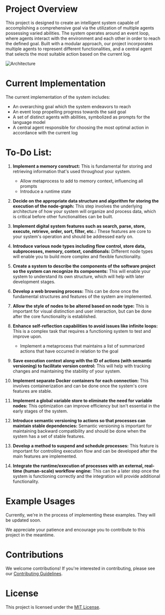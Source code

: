 # Project Overview

This project is designed to create an intelligent system capable of accomplishing a comprehensive goal via the utilization of multiple agents possessing varied abilities. The system operates around an event loop, where agents interact with the environment and each other in order to reach the defined goal. Built with a modular approach, our project incorporates multiple agents to represent different functionalities, and a central agent that selects the most suitable action based on the current log.

![Architecture](https://i.imgur.com/UHsnRJ8.png)

# Current Implementation

The current implementation of the system includes:

- An overarching goal which the system endeavors to reach
- An event loop propelling progress towards the said goal
- A set of distinct agents with abilities, symbolized as prompts for the language model
- A central agent responsible for choosing the most optimal action in accordance with the current log

# To-Do List:

1. **Implement a memory construct:** This is fundamental for storing and retrieving information that's used throughout your system.

   - Allow metaprocess to add to memory context, influencing all prompts
   - Introduce a runtime state

2. **Decide on the appropriate data structure and algorithm for storing the execution of the node-graph:** This step involves the underlying architecture of how your system will organize and process data, which is critical before other functionalities can be built.

3. **Implement digital system features such as search, parse, store, execute, retrieve, order, sort, filter, etc.:** These features are core to your system's operation and should be addressed early on.

4. **Introduce various node types including flow control, store data, subprocesses, memory, context, conditionals:** Different node types will enable you to build more complex and flexible functionality.

5. **Create a system to describe the components of the software project so the system can recognize its components:** This will enable your system to understand its own structure, which will help with later development stages.

6. **Develop a web browsing process:** This can be done once the fundamental structures and features of the system are implemented.

7. **Allow the style of nodes to be altered based on node type:** This is important for visual distinction and user interaction, but can be done after the core functionality is established.

8. **Enhance self-reflection capabilities to avoid issues like infinite loops:** This is a complex task that requires a functioning system to test and improve upon.

   - Implement a metaprocess that maintains a list of summarized actions that have occurred in relation to the goal

9. **Save execution context along with the ID of actions (with semantic versioning) to facilitate version control:** This will help with tracking changes and maintaining the stability of your system.

10. **Implement separate Docker containers for each connection:** This involves containerization and can be done once the system's core features are stable.

11. **Implement a global variable store to eliminate the need for variable nodes:** This optimization can improve efficiency but isn't essential in the early stages of the system.

12. **Introduce semantic versioning to actions so that processes can maintain stable dependencies:** Semantic versioning is important for maintaining backward compatibility and should be done when the system has a set of stable features.

13. **Develop a method to suspend and schedule processes:** This feature is important for controlling execution flow and can be developed after the main features are implemented.

14. **Integrate the runtime/execution of processes with an external, real-time (human-scale) workflow engine:** This can be a later step once the system is functioning correctly and the integration will provide additional functionality.

# Example Usages

Currently, we're in the process of implementing these examples. They will be updated soon.

We appreciate your patience and encourage you to contribute to this project in the meantime.

# Contributions

We welcome contributions! If you're interested in contributing, please see our [Contributing Guidelines](CONTRIBUTING.md).

# License

This project is licensed under the [MIT License](LICENSE).
